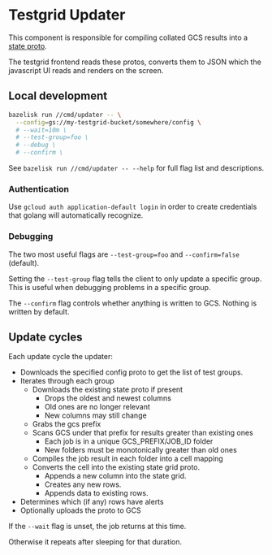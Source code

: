 
# Testgrid Updater

This component is responsible for compiling collated GCS results into a [state proto].

The testgrid frontend reads these protos, converts them to JSON which the
javascript UI reads and renders on the screen.

## Local development

```bash
bazelisk run //cmd/updater -- \
  --config=gs://my-testgrid-bucket/somewhere/config \
  # --wait=10m \
  # --test-group=foo \
  # --debug \
  # --confirm \
```

See `bazelisk run //cmd/updater -- --help` for full flag list and descriptions.


### Authentication

Use `gcloud auth application-default login` in order to create credentials
that golang will automatically recognize.

### Debugging

The two most useful flags are `--test-group=foo` and `--confirm=false` (default).

Setting the `--test-group` flag tells the client to only update a specific group.
This is useful when debugging problems in a specific group.

The `--confirm` flag controls whether anything is written to GCS.
Nothing is written by default.


## Update cycles

Each update cycle the updater:

* Downloads the specified config proto to get the list of test groups.
* Iterates through each group
  - Downloads the existing state proto if present
    * Drops the oldest and newest columns
    * Old ones are no longer relevant
    * New columns may still change
  - Grabs the gcs prefix
  - Scans GCS under that prefix for results greater than existing ones
    * Each job is in a unique GCS\_PREFIX/JOB\_ID folder
    * New folders must be monotonically greater than old ones
  - Compiles the job result in each folder into a cell mapping
  - Converts the cell into the existing state grid proto.
    * Appends a new column into the state grid.
    * Creates any new rows.
    * Appends data to existing rows.
* Determines which (if any) rows have alerts
* Optionally uploads the proto to GCS

If the `--wait` flag is unset, the job returns at this time.

Otherwise it repeats after sleeping for that duration.

[state proto]: /pb/state/state.proto
